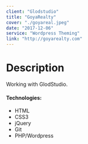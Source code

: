 ```yaml
---
client: "Glodstudio"
title: "GoyaRealty"
cover: "./goyareal.jpeg"
date: "2017-12-06"
service: "Wordpress Theming"
link: "http://goyarealty.com"
---
```

# Description

Working with GlodStudio.

#### Technologies:

- HTML
- CSS3
- jQuery
- Git
- PHP/Wordpress